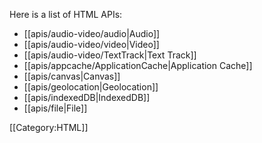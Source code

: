 Here is a list of HTML APIs:
* [[apis/audio-video/audio|Audio]]
* [[apis/audio-video/video|Video]]
* [[apis/audio-video/TextTrack|Text Track]]
* [[apis/appcache/ApplicationCache|Application Cache]]
* [[apis/canvas|Canvas]]
* [[apis/geolocation|Geolocation]]
* [[apis/indexedDB|IndexedDB]]
* [[apis/file|File]]

[[Category:HTML]]